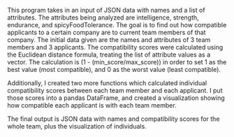 This program takes in an input of JSON data with names and a list of attributes. The attributes being analyzed are intelligence, strength, endurance, and spicyFoodTolerance. The goal is to find out how compatible applicants to a certain company are to current team members of that company. The initial data given are the names and attributes of 3 team members and 3 applicants. The compatibility scores were calculated using the Euclidean distance formula, treating the list of attribute values as a vector. The calculation is (1 - (min_score/max_score)) in order to set 1 as the best value (most compatible), and 0 as the worst value (least compatible).  

Additionally, I created two more functions which calculated individual compatibility scores between each team member and each applicant. I put those scores into a pandas DataFrame, and created a visualization showing how compatible each applicant is with each team member. 

The final output is JSON data with names and compatibility scores for the whole team, plus the visualization of individuals. 
